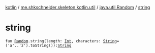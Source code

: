 [kotlin](../../index.md) / [me.shkschneider.skeleton.kotlin.util](../index.md) / [java.util.Random](index.md) / [string](./string.md)

# string

`fun `[`Random`](https://docs.oracle.com/javase/6/docs/api/java/util/Random.html)`.string(length: `[`Int`](https://kotlinlang.org/api/latest/jvm/stdlib/kotlin/-int/index.html)`, characters: `[`String`](https://kotlinlang.org/api/latest/jvm/stdlib/kotlin/-string/index.html)` = ('a'..'z').toString()): `[`String`](https://kotlinlang.org/api/latest/jvm/stdlib/kotlin/-string/index.html)